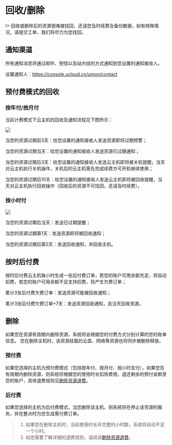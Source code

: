 # 回收/删除

!> 回收或删除后的资源很难被找回，还请您及时续费及备份数据，如有特殊情况，请提交工单，我们将尽力为您找回。

## 通知渠道

所有通知消息将通过邮件、短信以及站内信的方式通知到您设置的通知接收人。

设置通知人：<https://console.ucloud.cn/umon/contact>

## 预付费模式的回收
### 按年付/按月付

当前计费模式下云主机的回收及通知流程见下图所示：

![](/images/buy/recycle1.png)

当您的资源过期前3天：给您设置的通知接收人发送资源即将过期预警；

当您的资源过期当天：给您设置的通知接收人发送资源已过期通知；

当您的资源过期后3天：给您设置的通知接收人发送云主机即将被关机提醒，当天对云主机执行关机操作，关机后的云主机需先完成续费方可开机继续使用；

当您的资源过期后10天：给您设置的通知接收人发送云主机即将被回收提醒，当天对云主机执行回收操作（回收后的资源不可找回，还请及时续费）。

### 按小时付

![](/images/buy/recycle2.png)

当您的资源过期后当天：发送已过期提醒；

当您的资源过期第1天：发送资源即将被回收通知；

当您的资源过期后第2天：发送回收通知，并回收主机。

## 按时后付费

按时后付费云主机每小时生成一张后付费订单，若您的账户可用余额充足，将自动扣费，若您的账户可用余额不足支持扣费，将产生欠费订单；

累计3张后付费欠费订单：发送资源可能被回收通知；

累计3张后付费欠费订单+7天：发送资源回收通知，且当天回收资源。


## 删除

如果您在资源有效期内删除资源，系统将会根据您的付费方式分别计算的您的账单信息。
您在删除主机时，该资源挂载的云盘、网络等资源也将同步被删除释放。

### 预付费

如果您选择的主机为预付费模式（包括按年付、按月付、按小时支付），如果您在有效期内删除资源，则系统将根据您的使用时长扣除费用，退还剩余的预付金额至您的账户，具体退费规则见[删除资源退费](https://docs.ucloud.cn/charge/refund)。

### 后付费

如果您选择的主机为后付费模式，当您删除该主机，则系统将在停止该资源的服务，并在整点时为您生成需付费订单。<br>

> 1. 如果您在删除主机时，当前使用时长非完整的小时数，系统将自动不足一个小时。<br>
> 2. 如您需要了解详细的退费规则，请阅读[删除资源退费](https://docs.ucloud.cn/charge/refund)。<br>



